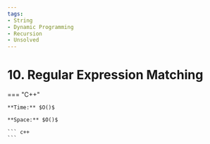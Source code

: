 ```yaml
---
tags:
- String
- Dynamic Programming
- Recursion
- Unsolved
---
```



# 10. Regular Expression Matching

=== "C++"

    **Time:** $O()$

    **Space:** $O()$

    ``` c++
    ```